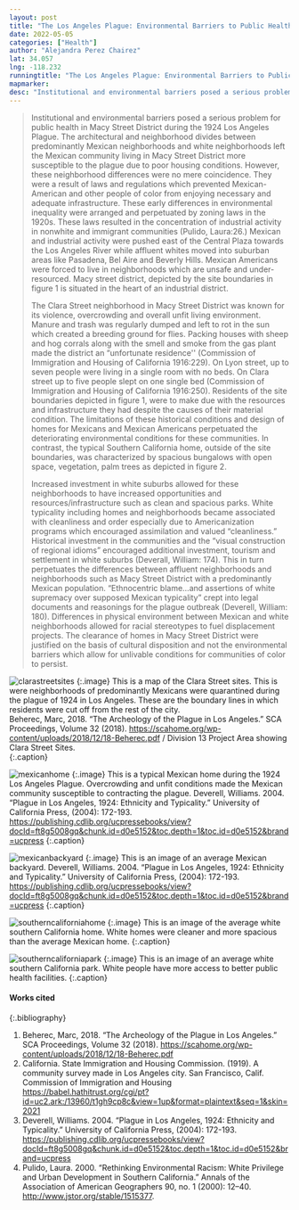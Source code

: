 ```yaml
---
layout: post
title: "The Los Angeles Plague: Environmental Barriers to Public Health"
date: 2022-05-05
categories: ["Health"]
author: "Alejandra Perez Chairez"
lat: 34.057
lng: -118.232
runningtitle: "The Los Angeles Plague: Environmental Barriers to Public Health"
mapmarker:
desc: "Institutional and environmental barriers posed a serious problem for public health in Macy Street District during the 1924 Los Angeles Plague. The architectural and neighborhood divides between predominantly Mexican neighborhoods and white neighborhoods left the Mexican community living in Macy Street District more susceptible to the plague due to poor housing conditions."
---
```

 >Institutional and environmental barriers posed a serious problem for public health in Macy Street District during the 1924 Los Angeles Plague. The architectural and neighborhood divides between predominantly Mexican neighborhoods and white neighborhoods left the Mexican community living in Macy Street District more susceptible to the plague due to poor housing conditions. However, these neighborhood differences were no mere coincidence. They were a result of laws and regulations which prevented Mexican-American and other people of color from enjoying necessary and adequate infrastructure. These early differences in environmental inequality were arranged and perpetuated by zoning laws in the 1920s. These laws resulted in the concentration of industrial activity in nonwhite and immigrant communities (Pulido, Laura:26.) Mexican and industrial activity were pushed east of the Central Plaza towards the Los Angeles River while affluent whites moved into suburban areas like Pasadena, Bel Aire and Beverly Hills. Mexican Americans were forced to live in neighborhoods which are unsafe and under-resourced. Macy street district, depicted by the site boundaries in figure 1 is situated in the heart of an industrial district. 
 >
 >The Clara Street neighborhood in Macy Street District was known for its violence, overcrowding and overall unfit living environment. Manure and trash was regularly dumped and left to rot in the sun which created a breeding ground for flies. Packing houses with sheep and hog corrals along with the smell and smoke from the gas plant made the district an “unfortunate residence'' (Commission of Immigration and Housing of California 1916:229). On Lyon street, up to seven people were living in a single room with no beds. On Clara street up to five people slept on one single bed (Commission of Immigration and Housing of California 1916:250). Residents of the site boundaries depicted in figure 1, were to make due with the resources and infrastructure they had despite the causes of their material condition. The limitations of these historical conditions and design of homes for Mexicans and Mexican Americans perpetuated the deteriorating environmental conditions for these communities. In contrast, the typical Southern California home, outside of the site boundaries, was characterized by spacious bungalows with open space, vegetation, palm trees as depicted in figure 2. 
 >
 >Increased investment in white suburbs allowed for these neighborhoods to have increased opportunities and resources/infrastructure such as clean and spacious parks. White typicality including homes and neighborhoods became associated with cleanliness and order especially due to Americanization programs which encouraged assimilation and valued “cleanliness.” Historical investment in the communities and the “visual construction of regional idioms” encouraged additional investment, tourism and settlement in white suburbs (Deverall, William: 174). This in turn perpetuates the differences between affluent neighborhoods and neighborhoods such as Macy Street District with a predominantly Mexican population. “Ethnocentric blame…and assertions of white supremacy over supposed Mexican typicality” crept into legal documents and reasonings for the plague outbreak (Deverell, William: 180). Differences in physical environment between Mexican and white neighborhoods allowed for racial stereotypes to fuel displacement projects. The clearance of homes in Macy Street District were justified on the basis of cultural disposition and not the environmental barriers which allow for unlivable conditions for communities of color to persist.

![clarastreetsites](images/clarasite.jpg)
   {:.image} 
This is a map of the Clara Street sites. This is were neighborhoods of predominantly Mexicans were quarantined during the plague of 1924 in Los Angeles. These are the boundary lines in which residents were cut off from the rest of the city.  
Beherec, Marc, 2018. “The Archeology of the Plague in Los Angeles.” SCA Proceedings, Volume 32 (2018). ​​https://scahome.org/wp-content/uploads/2018/12/18-Beherec.pdf 
/ Division 13 Project Area showing Clara Street Sites.  
{:.caption} 

![mexicanhome](images/home.jpg)
   {:.image} 
This is a typical Mexican home during the 1924 Los Angeles Plague. Overcrowding and unfit conditions made the Mexican community susceptible to contracting the plague. 
Deverell, Williams. 2004. “Plague in Los Angeles, 1924: Ethnicity and Typicality.” University of California Press, (2004): 172-193. https://publishing.cdlib.org/ucpressebooks/view?docId=ft8g5008gq&chunk.id=d0e5152&toc.depth=1&toc.id=d0e5152&brand=ucpress 
{:.caption}  

![mexicanbackyard](images/backyard.jpg)
   {:.image} 
This is an image of an average Mexican backyard. 
Deverell, Williams. 2004. “Plague in Los Angeles, 1924: Ethnicity and Typicality.” University of California Press, (2004): 172-193. https://publishing.cdlib.org/ucpressebooks/view?docId=ft8g5008gq&chunk.id=d0e5152&toc.depth=1&toc.id=d0e5152&brand=ucpress
   {:.caption} 

![southerncaliforniahome](images/suburb.jpg)
   {:.image} 
This is an image of the average white southern California home. White homes were cleaner and more spacious than the average Mexican home. 
   {:.caption} 

![southerncaliforniapark](images/park.jpg)
   {:.image} 
This is an image of an average white southern California park. White people have more access to better public health facilities. 
   {:.caption} 


#### Works cited

{:.bibliography}
1. Beherec, Marc, 2018. “The Archeology of the Plague in Los Angeles.” SCA Proceedings, Volume 32 (2018). https://scahome.org/wp-content/uploads/2018/12/18-Beherec.pdf 
2. California. State Immigration and Housing Commission. (1919). A community survey made in Los Angeles city. San Francisco, Calif. Commission of Immigration and Housing https://babel.hathitrust.org/cgi/pt?id=uc2.ark:/13960/t1gh9cp8c&view=1up&format=plaintext&seq=1&skin=2021
3. Deverell, Williams. 2004. “Plague in Los Angeles, 1924: Ethnicity and Typicality.” University of California Press, (2004): 172-193. https://publishing.cdlib.org/ucpressebooks/view?docId=ft8g5008gq&chunk.id=d0e5152&toc.depth=1&toc.id=d0e5152&brand=ucpress 
4. Pulido, Laura. 2000. “Rethinking Environmental Racism: White Privilege and Urban Development in Southern California.” Annals of the Association of American Geographers 90, no. 1 (2000): 12–40. http://www.jstor.org/stable/1515377. 
